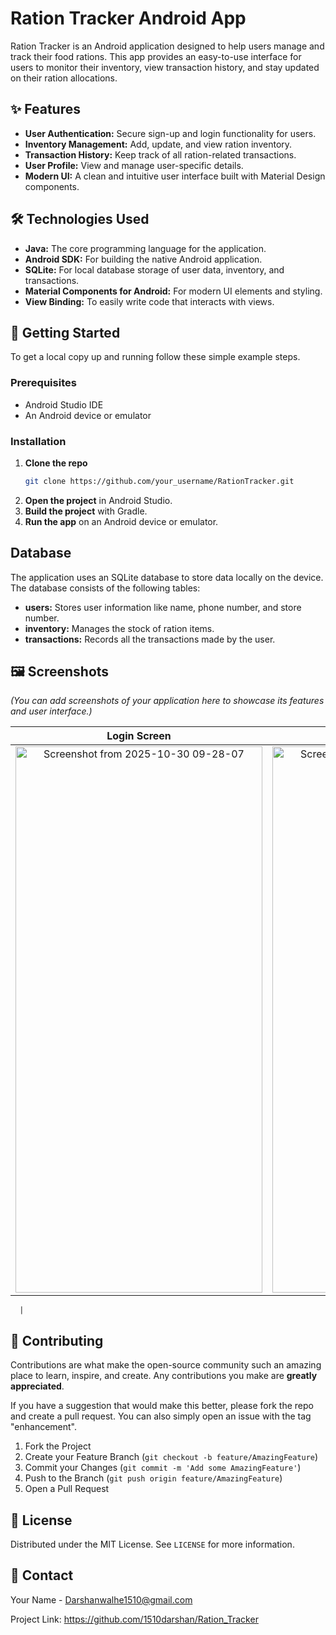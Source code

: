 # Ration Tracker Android App

Ration Tracker is an Android application designed to help users manage and track their food rations. This app provides an easy-to-use interface for users to monitor their inventory, view transaction history, and stay updated on their ration allocations.

## ✨ Features

*   **User Authentication:** Secure sign-up and login functionality for users.
*   **Inventory Management:** Add, update, and view ration inventory.
*   **Transaction History:** Keep track of all ration-related transactions.
*   **User Profile:** View and manage user-specific details.
*   **Modern UI:** A clean and intuitive user interface built with Material Design components.

## 🛠️ Technologies Used

*   **Java:** The core programming language for the application.
*   **Android SDK:** For building the native Android application.
*   **SQLite:** For local database storage of user data, inventory, and transactions.
*   **Material Components for Android:** For modern UI elements and styling.
*   **View Binding:** To easily write code that interacts with views.

## 🚀 Getting Started

To get a local copy up and running follow these simple example steps.

### Prerequisites

*   Android Studio IDE
*   An Android device or emulator

### Installation

1.  **Clone the repo**
    ```sh
    git clone https://github.com/your_username/RationTracker.git
    ```
2.  **Open the project** in Android Studio.
3.  **Build the project** with Gradle.
4.  **Run the app** on an Android device or emulator.

## Database

The application uses an SQLite database to store data locally on the device. The database consists of the following tables:

*   **users:** Stores user information like name, phone number, and store number.
*   **inventory:** Manages the stock of ration items.
*   **transactions:** Records all the transactions made by the user.

## 🖼️ Screenshots

*(You can add screenshots of your application here to showcase its features and user interface.)*

| Login Screen | Home Screen | Inventory Screen |
| :----------: | :---------: | :--------------: |
|   <img width="395" height="874" alt="Screenshot from 2025-10-30 09-28-07" src="https://github.com/user-attachments/assets/c2473ad7-d301-4a87-a170-84ae03fbfede" />|   <img width="395" height="874" alt="Screenshot from 2025-10-30 09-26-33" src="https://github.com/user-attachments/assets/195e0d99-ed21-4a88-adae-949e88b7dd5b" />|     <img width="395" height="874" alt="Screenshot from 2025-10-30 09-27-01" src="https://github.com/user-attachments/assets/f5879436-878f-414e-9ade-429aae6d1614" />

      |


## 🤝 Contributing

Contributions are what make the open-source community such an amazing place to learn, inspire, and create. Any contributions you make are **greatly appreciated**.

If you have a suggestion that would make this better, please fork the repo and create a pull request. You can also simply open an issue with the tag "enhancement".

1.  Fork the Project
2.  Create your Feature Branch (`git checkout -b feature/AmazingFeature`)
3.  Commit your Changes (`git commit -m 'Add some AmazingFeature'`)
4.  Push to the Branch (`git push origin feature/AmazingFeature`)
5.  Open a Pull Request

## 📄 License

Distributed under the MIT License. See `LICENSE` for more information.

## 📧 Contact

Your Name - Darshanwalhe1510@gmail.com

Project Link: https://github.com/1510darshan/Ration_Tracker
